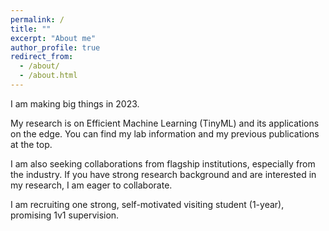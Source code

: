```yaml
---
permalink: /
title: ""
excerpt: "About me"
author_profile: true
redirect_from: 
  - /about/
  - /about.html
---
```


I am making big things in 2023.

My research is on Efficient Machine Learning (TinyML) and its applications on the edge. You can find my lab information and my previous publications at the top. 

I am also seeking collaborations from flagship institutions, especially from the industry. If you have strong research background and are interested in my research, I am eager to collaborate. 

I am recruiting one strong, self-motivated visiting student (1-year), promising 1v1 supervision.



